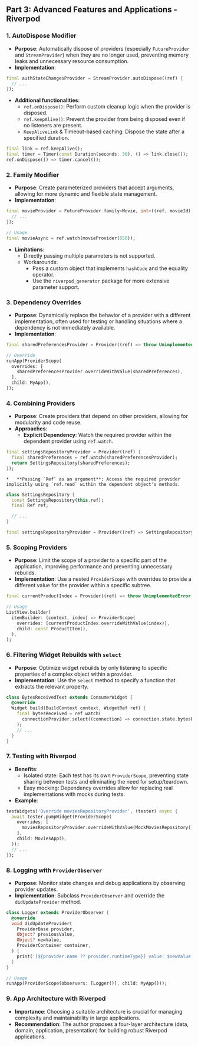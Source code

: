 ## Part 3: Advanced Features and Applications - Riverpod

### 1. AutoDispose Modifier

*   **Purpose**: Automatically dispose of providers (especially `FutureProvider` and `StreamProvider`) when they are no longer used, preventing memory leaks and unnecessary resource consumption.
*   **Implementation**:

```dart
final authStateChangesProvider = StreamProvider.autoDispose((ref) {
  // ...
});
```

*   **Additional functionalities**:
    *   `ref.onDispose()`: Perform custom cleanup logic when the provider is disposed. 
    *   `ref.keepAlive()`: Prevent the provider from being disposed even if no listeners are present.
    *   `KeepAliveLink` & Timeout-based caching: Dispose the state after a specified duration.

```dart
final link = ref.keepAlive();
final timer = Timer(const Duration(seconds: 30), () => link.close());
ref.onDispose(() => timer.cancel());
```

### 2. Family Modifier

*   **Purpose**: Create parameterized providers that accept arguments, allowing for more dynamic and flexible state management.
*   **Implementation**:

```dart
final movieProvider = FutureProvider.family<Movie, int>((ref, movieId) {
  // ...
});

// Usage
final movieAsync = ref.watch(movieProvider(550));
```

*   **Limitations**: 
    *   Directly passing multiple parameters is not supported.
    *   Workarounds:
        *   Pass a custom object that implements `hashCode` and the equality operator.
        *   Use the `riverpod_generator` package for more extensive parameter support. 

### 3. Dependency Overrides

*   **Purpose**: Dynamically replace the behavior of a provider with a different implementation, often used for testing or handling situations where a dependency is not immediately available. 
*   **Implementation**:

```dart
final sharedPreferencesProvider = Provider((ref) => throw UnimplementedError());

// Override
runApp(ProviderScope(
  overrides: [
    sharedPreferencesProvider.overrideWithValue(sharedPreferences),
  ],
  child: MyApp(),
));
```

### 4. Combining Providers

*   **Purpose**: Create providers that depend on other providers, allowing for modularity and code reuse.
*   **Approaches**:
    *   **Explicit Dependency**: Watch the required provider within the dependent provider using `ref.watch`.

```dart
final settingsRepositoryProvider = Provider((ref) {
  final sharedPreferences = ref.watch(sharedPreferencesProvider);
  return SettingsRepository(sharedPreferences);
});
```

    *   **Passing `Ref` as an argument**: Access the required provider implicitly using `ref.read` within the dependent object's methods.

```dart
class SettingsRepository {
  const SettingsRepository(this.ref);
  final Ref ref;

  // ...
}

final settingsRepositoryProvider = Provider((ref) => SettingsRepository(ref));
```

### 5. Scoping Providers

*   **Purpose**: Limit the scope of a provider to a specific part of the application, improving performance and preventing unnecessary rebuilds.
*   **Implementation**: Use a nested `ProviderScope` with overrides to provide a different value for the provider within a specific subtree.

```dart
final currentProductIndex = Provider((ref) => throw UnimplementedError());

// Usage
ListView.builder(
  itemBuilder: (context, index) => ProviderScope(
    overrides: [currentProductIndex.overrideWithValue(index)],
    child: const ProductItem(),
  ),
);
```

### 6. Filtering Widget Rebuilds with `select`

*   **Purpose**: Optimize widget rebuilds by only listening to specific properties of a complex object within a provider.
*   **Implementation**: Use the `select` method to specify a function that extracts the relevant property. 

```dart
class BytesReceivedText extends ConsumerWidget {
  @override
  Widget build(BuildContext context, WidgetRef ref) {
    final bytesReceived = ref.watch(
      connectionProvider.select((connection) => connection.state.bytesReceived),
    );
    // ...
  }
}
```

### 7. Testing with Riverpod

*   **Benefits**:
    *   Isolated state: Each test has its own `ProviderScope`, preventing state sharing between tests and eliminating the need for setup/teardown.
    *   Easy mocking: Dependency overrides allow for replacing real implementations with mocks during tests.
*   **Example**:

```dart
testWidgets('Override moviesRepositoryProvider', (tester) async {
  await tester.pumpWidget(ProviderScope(
    overrides: [
      moviesRepositoryProvider.overrideWithValue(MockMoviesRepository())
    ],
    child: MoviesApp(),
  ));
  // ...
});
```

### 8. Logging with `ProviderObserver`

*   **Purpose**: Monitor state changes and debug applications by observing provider updates.
*   **Implementation**: Subclass `ProviderObserver` and override the `didUpdateProvider` method.

```dart
class Logger extends ProviderObserver {
  @override
  void didUpdateProvider(
    ProviderBase provider,
    Object? previousValue,
    Object? newValue,
    ProviderContainer container,
  ) {
    print('[${provider.name ?? provider.runtimeType}] value: $newValue');
  } 
}

// Usage
runApp(ProviderScope(observers: [Logger()], child: MyApp()));
``` 

### 9. App Architecture with Riverpod 

*   **Importance**: Choosing a suitable architecture is crucial for managing complexity and maintainability in large applications.
*   **Recommendation**: The author proposes a four-layer architecture (data, domain, application, presentation) for building robust Riverpod applications. 